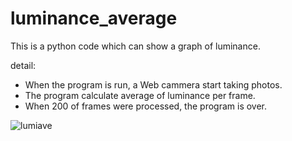 # luminance_average
This is a python code which can show a graph of luminance.

detail:

- When the program is run, a Web cammera start taking photos.
- The program calculate average of luminance per frame.
- When 200 of frames were processed, the program is over.

![lumiave](pushpopmatrix/luminance_average/graph.gif)
